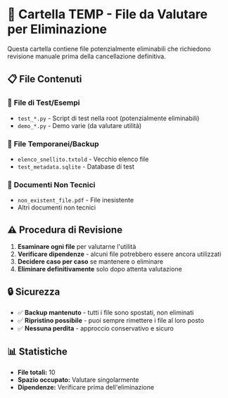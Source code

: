 # 📁 Cartella TEMP - File da Valutare per Eliminazione

Questa cartella contiene file potenzialmente eliminabili che richiedono revisione manuale prima della cancellazione definitiva.

## 📋 File Contenuti

### 🧪 **File di Test/Esempi**
- `test_*.py` - Script di test nella root (potenzialmente eliminabili)
- `demo_*.py` - Demo varie (da valutare utilità)

### 📁 **File Temporanei/Backup**
- `elenco_snellito.txtold` - Vecchio elenco file
- `test_metadata.sqlite` - Database di test

### 📄 **Documenti Non Tecnici**
- `non_existent_file.pdf` - File inesistente
- Altri documenti non tecnici

## ⚠️ **Procedura di Revisione**

1. **Esaminare ogni file** per valutarne l'utilità
2. **Verificare dipendenze** - alcuni file potrebbero essere ancora utilizzati
3. **Decidere caso per caso** se mantenere o eliminare
4. **Eliminare definitivamente** solo dopo attenta valutazione

## 🔒 **Sicurezza**

- ✅ **Backup mantenuto** - tutti i file sono spostati, non eliminati
- ✅ **Ripristino possibile** - puoi sempre rimettere i file al loro posto
- ✅ **Nessuna perdita** - approccio conservativo e sicuro

## 📊 **Statistiche**

- **File totali:** 10
- **Spazio occupato:** Valutare singolarmente
- **Dipendenze:** Verificare prima dell'eliminazione
